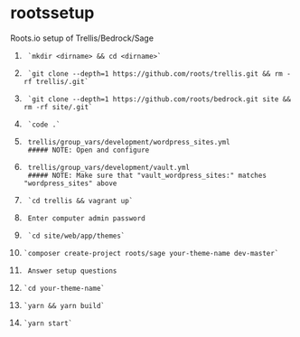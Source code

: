 # rootssetup
Roots.io setup of Trellis/Bedrock/Sage

1.      `mkdir <dirname> && cd <dirname>`
2.      `git clone --depth=1 https://github.com/roots/trellis.git && rm -rf trellis/.git`
3.      `git clone --depth=1 https://github.com/roots/bedrock.git site && rm -rf site/.git`
4.      `code .`
5.      trellis/group_vars/development/wordpress_sites.yml    
        ##### NOTE: Open and configure
6.      trellis/group_vars/development/vault.yml              
        ##### NOTE: Make sure that "vault_wordpress_sites:" matches "wordpress_sites" above
7.      `cd trellis && vagrant up`
8.      Enter computer admin password
9.      `cd site/web/app/themes`
10.     `composer create-project roots/sage your-theme-name dev-master`
11.      Answer setup questions      
12.     `cd your-theme-name`
13.     `yarn && yarn build`
14.     `yarn start` 
